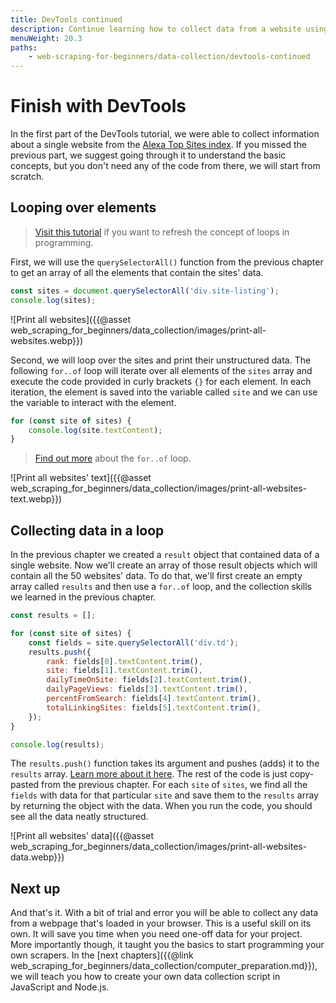 ```yaml
---
title: DevTools continued
description: Continue learning how to collect data from a website using browser DevTools, CSS selectors and JavaScript.
menuWeight: 20.3
paths:
    - web-scraping-for-beginners/data-collection/devtools-continued
---
```


# [](#finish-devtools) Finish with DevTools

In the first part of the DevTools tutorial, we were able to collect information about a single website from the <a href="https://www.alexa.com/topsites" target="_blank">Alexa Top Sites index</a>. If you missed the previous part, we suggest going through it to understand the basic concepts, but you don't need any of the code from there, we will start from scratch.

## [](#looping) Looping over elements

> <a href="https://developer.mozilla.org/en-US/docs/Web/JavaScript/Guide/Loops_and_iteration" target="_blank">Visit this tutorial</a> if you want to refresh the concept of loops in programming.

First, we will use the `querySelectorAll()` function from the previous chapter to get an array of all the elements that contain the sites' data.

```js
const sites = document.querySelectorAll('div.site-listing');
console.log(sites);
```

![Print all websites]({{@asset web_scraping_for_beginners/data_collection/images/print-all-websites.webp}})

Second, we will loop over the sites and print their unstructured data. The following `for..of` loop will iterate over all elements of the `sites` array and execute the code provided in curly brackets `{}` for each element. In each iteration, the element is saved into the variable called `site` and we can use the variable to interact with the element.

```js
for (const site of sites) {
    console.log(site.textContent);
}
```

> <a href="https://developer.mozilla.org/en-US/docs/Web/JavaScript/Reference/Statements/for...of" target="_blank">Find out more</a> about the `for..of` loop.

![Print all websites' text]({{@asset web_scraping_for_beginners/data_collection/images/print-all-websites-text.webp}})

## [](#collecting-data) Collecting data in a loop

In the previous chapter we created a `result` object that contained data of a single website. Now we'll create an array of those result objects which will contain all the 50 websites' data. To do that, we'll first create an empty array called `results` and then use a `for..of` loop, and the collection skills we learned in the previous chapter.

```js
const results = [];

for (const site of sites) {
    const fields = site.querySelectorAll('div.td');
    results.push({
        rank: fields[0].textContent.trim(),
        site: fields[1].textContent.trim(),
        dailyTimeOnSite: fields[2].textContent.trim(),
        dailyPageViews: fields[3].textContent.trim(),
        percentFromSearch: fields[4].textContent.trim(),
        totalLinkingSites: fields[5].textContent.trim(),
    });
}

console.log(results);
```

The `results.push()` function takes its argument and pushes (adds) it to the `results` array. <a href="https://developer.mozilla.org/en-US/docs/Web/JavaScript/Reference/Global_Objects/Array/push" target="_blank">Learn more about it here</a>. The rest of the code is just copy-pasted from the previous chapter. For each `site` of `sites`, we find all the `fields` with data for that particular `site` and save them to the `results` array by returning the object with the data. When you run the code, you should see all the data neatly structured.

![Print all websites' data]({{@asset web_scraping_for_beginners/data_collection/images/print-all-websites-data.webp}})

## [](#next) Next up

And that's it. With a bit of trial and error you will be able to collect any data from a webpage that's loaded in your browser. This is a useful skill on its own. It will save you time when you need one-off data for your project. More importantly though, it taught you the basics to start programming your own scrapers. In the [next chapters]({{@link web_scraping_for_beginners/data_collection/computer_preparation.md}}), we will teach you how to create your own data collection script in JavaScript and Node.js.
